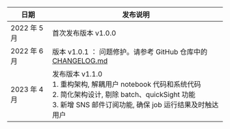 | 日期         | 发布说明                                                                                                                                                                         |
| ------------ | -------------------------------------------------------------------------------------------------------------------------------------------------------------------------------- |
| 2022 年 5 月 | 首次发布版本 v1.0.0                                                                                                                                                              |
| 2022 年 6 月 | 版本 v1.0.1 ： 问题修护。请参考 GitHub 仓库中的[CHANGELOG.md](https://github.com/awslabs/quantum-computing-exploration-for-drug-discovery-on-aws/blob/main/CHANGELOG.md)         |
| 2023 年 4 月 | 发布版本 v1.1.0 <br> 1. 重构架构, 解耦用户 notebook 代码和系统代码 <br> 2. 简化架构设计, 剔除 batch、quickSight 功能<br> 3. 新增 SNS 邮件订阅功能, 确保 job 运行结果及时触达用户 |
